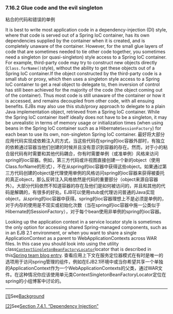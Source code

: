 ### 7.16.2 Glue code and the evil singleton
粘合的代码和错误的单例

It is best to write most application code in a dependency-injection \(DI\) style, where that code is served out of a Spring IoC container, has its own dependencies supplied by the container when it is created, and is completely unaware of the container. However, for the small glue layers of code that are sometimes needed to tie other code together, you sometimes need a singleton \(or quasi-singleton\) style access to a Spring IoC container. For example, third-party code may try to construct new objects directly \(`Class.forName()`style\), without the ability to get these objects out of a Spring IoC container.If the object constructed by the third-party code is a small stub or proxy, which then uses a singleton style access to a Spring IoC container to get a real object to delegate to, then inversion of control has still been achieved for the majority of the code \(the object coming out of the container\). Thus most code is still unaware of the container or how it is accessed, and remains decoupled from other code, with all ensuing benefits. EJBs may also use this stub/proxy approach to delegate to a plain Java implementation object, retrieved from a Spring IoC container. While the Spring IoC container itself ideally does not have to be a singleton, it may be unrealistic in terms of memory usage or initialization times \(when using beans in the Spring IoC container such as a Hibernate`SessionFactory`\) for each bean to use its own, non-singleton Spring IoC container.
最好将大部分应用代码实现成依赖注入的方式，当这些代码在spring的ioc容器外部时，有独立的依赖通过容器当他们创建的时候并且没有意识到容器的存在。然而，对于小的粘合层代码有时需要和其他代码耦合，你有时需要单例（或准单例）风格来访问spring的ioc容器。例如，第三方代码或许视图直接创建一个新的object（使用Class.forName的形式），不在从spring的ioc容器中获得这些object。如果通过第三方代码创建的object是代理使用单例的风格访问spring的ioc容器来获得被委托的真正object，那么反转注入风格依然是代码的重要部分（object来源自容器外）。大部分代码依然不知道容器的存在及他们是如何被访问的，并且和其他的代码是解耦的，有很多的好处。EJB可以使用stub或代理访问普通的Java实现object，从spring的ioc容器中获得。spring的ioc容器理想上不是必须是单例的，对于内存的使用是不现实或初始化次数（当在spring的ioc容器中施一公类似于Hibernate的SessionFactory），对于每个bean使用非单例的spring的ioc容器。

Looking up the application context in a service locator style is sometimes the only option for accessing shared Spring-managed components, such as in an EJB 2.1 environment, or when you want to share a single ApplicationContext as a parent to WebApplicationContexts across WAR files. In this case you should look into using the utility class[`ContextSingletonBeanFactoryLocator`](http://docs.spring.io/spring-framework/docs/4.3.11.RELEASE/javadoc-api/org/springframework/context/access/ContextSingletonBeanFactoryLocator.html)locator that is described in this[Spring team blog entry](https://spring.io/blog/2007/06/11/using-a-shared-parent-application-context-in-a-multi-war-spring-application/).
查看应用上下文在服务定位器模式在有时是唯一的选项用于访问spring管理的组件，例如在EJB2.1环境中或当你希望共享一个单独的ApplicationContext作为一个WebApplicationContexts的父类，通过WAR文件。在这种情况你应该使用单元类ContextSingletonBeanFactoryLocator定位在spring的小组博客中讨论的。

  


---

[\[1\]](https://docs.spring.io/spring/docs/current/spring-framework-reference/htmlsingle/#d5e1827)See[Background](https://docs.spring.io/spring/docs/current/spring-framework-reference/htmlsingle/#background-ioc)

[\[2\]](https://docs.spring.io/spring/docs/current/spring-framework-reference/htmlsingle/#d5e2672)See[Section 7.4.1, “Dependency Injection”](https://docs.spring.io/spring/docs/current/spring-framework-reference/htmlsingle/#beans-factory-collaborators)

